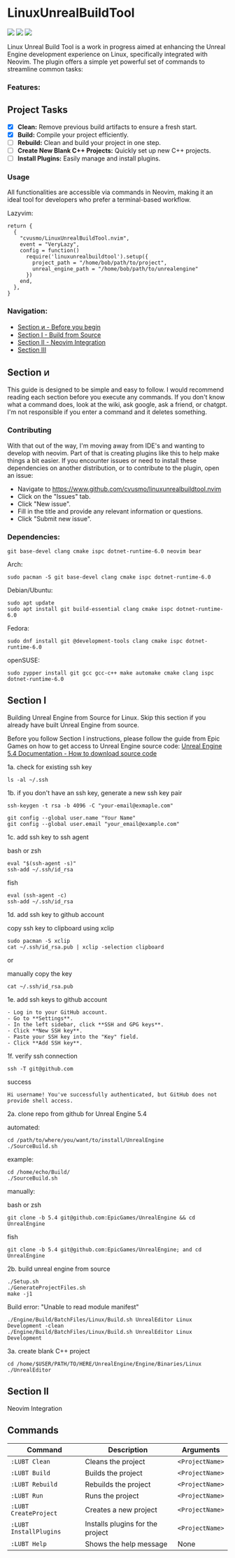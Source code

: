 # LinuxUnrealBuildTool

<a href="https://dotfyle.com/blacksheepcosmo/linuxunrealbuildtoolnvim-lua-linuxunrealbuildtool"><img src="https://dotfyle.com/blacksheepcosmo/linuxunrealbuildtoolnvim-lua-linuxunrealbuildtool/badges/plugins?style=flat" /></a>
<a href="https://dotfyle.com/blacksheepcosmo/linuxunrealbuildtoolnvim-lua-linuxunrealbuildtool"><img src="https://dotfyle.com/blacksheepcosmo/linuxunrealbuildtoolnvim-lua-linuxunrealbuildtool/badges/leaderkey?style=flat" /></a>
<a href="https://dotfyle.com/blacksheepcosmo/linuxunrealbuildtoolnvim-lua-linuxunrealbuildtool"><img src="https://dotfyle.com/blacksheepcosmo/linuxunrealbuildtoolnvim-lua-linuxunrealbuildtool/badges/plugin-manager?style=flat" /></a>

Linux Unreal Build Tool is a work in progress aimed at enhancing the Unreal Engine development experience on Linux, specifically integrated with Neovim. The plugin offers a simple yet powerful set of commands to streamline common tasks:

### Features:

## Project Tasks

- [x] **Clean:** Remove previous build artifacts to ensure a fresh start.
- [x] **Build:** Compile your project efficiently.
- [ ] **Rebuild:** Clean and build your project in one step.
- [ ] **Create New Blank C++ Projects:** Quickly set up new C++ projects.
- [ ] **Install Plugins:** Easily manage and install plugins.
### Usage

All functionalities are accessible via commands in Neovim, making it an ideal tool for developers who prefer a terminal-based workflow.

Lazyvim:
```
return {
  {
    "cvusmo/LinuxUnrealBuildTool.nvim",
    event = "VeryLazy",
    config = function()
      require('linuxunrealbuildtool').setup({
        project_path = "/home/bob/path/to/project",
        unreal_engine_path = "/home/bob/path/to/unrealengine"
      })
    end,
  },
}
```

### Navigation:

- [Section ᴎ - Before you begin](#section-ᴎ)
- [Section I - Build from Source](#section-i)
- [Section II - Neovim Integration](#section-ii)
- [Section III](#section-iii)

## Section ᴎ 

This guide is designed to be simple and easy to follow. I would recommend reading each section before you execute any commands. If you don't know what a command does, look at the wiki, ask google, ask a friend, or chatgpt. I'm not responsible if you enter a command and it deletes something. 

### Contributing

With that out of the way, I'm moving away from IDE's and wanting to develop with neovim. Part of that is creating plugins like this to help make things a bit easier. If you encounter issues or need to install these dependencies on another distribution, or to contribute to the plugin, open an issue:

- Navigate to https://www.github.com/cvusmo/linuxunrealbuildtool.nvim
- Click on the "Issues" tab.
- Click "New issue".
- Fill in the title and provide any relevant information or questions.
- Click "Submit new issue".

### Dependencies:

```
git base-devel clang cmake ispc dotnet-runtime-6.0 neovim bear
```

Arch:
```
sudo pacman -S git base-devel clang cmake ispc dotnet-runtime-6.0 
```

Debian/Ubuntu:
```
sudo apt update
sudo apt install git build-essential clang cmake ispc dotnet-runtime-6.0
```

Fedora:
```
sudo dnf install git @development-tools clang cmake ispc dotnet-runtime-6.0
```

openSUSE:
```
sudo zypper install git gcc gcc-c++ make automake cmake clang ispc dotnet-runtime-6.0
```

## Section I 
Building Unreal Engine from Source for Linux. 
Skip this section if you already have built Unreal Engine from source.

Before you follow Section I instructions, please follow the guide from Epic Games on how to get access to Unreal Engine source code:
[Unreal Engine 5.4 Documentation - How to download source code](https://dev.epicgames.com/documentation/en-us/unreal-engine/downloading-unreal-engine-source-code?application_version=5.4)

1a. check for existing ssh key
```
ls -al ~/.ssh
```

1b. if you don't have an ssh key, generate a new ssh key pair
```
ssh-keygen -t rsa -b 4096 -C "your-email@exmaple.com"
```

```
git config --global user.name "Your Name"
git config --global user.email "your_email@example.com"
```

1c. add ssh key to ssh agent

bash or zsh
```
eval "$(ssh-agent -s)"
ssh-add ~/.ssh/id_rsa
```

fish
```
eval (ssh-agent -c)
ssh-add ~/.ssh/id_rsa
```

1d. add ssh key to github account

copy ssh key to clipboard using xclip
```
sudo pacman -S xclip
cat ~/.ssh/id_rsa.pub | xclip -selection clipboard
```

or

manually copy the key

```
cat ~/.ssh/id_rsa.pub
```

1e. add ssh keys to github account

```
- Log in to your GitHub account.
- Go to **Settings**.
- In the left sidebar, click **SSH and GPG keys**.
- Click **New SSH key**.
- Paste your SSH key into the "Key" field.
- Click **Add SSH key**.
```

1f. verify ssh connection

```
ssh -T git@github.com
```

success 
```
Hi username! You've successfully authenticated, but GitHub does not provide shell access.
```

2a. clone repo from github for Unreal Engine 5.4

automated:

```
cd /path/to/where/you/want/to/install/UnrealEngine
./SourceBuild.sh
```

example:
```
cd /home/echo/Build/
./SourceBuild.sh
```

manually:

bash or zsh
```
git clone -b 5.4 git@github.com:EpicGames/UnrealEngine && cd UnrealEngine
```

fish
```
git clone -b 5.4 git@github.com:EpicGames/UnrealEngine; and cd UnrealEngine
```

2b. build unreal engine from source

```
./Setup.sh
./GenerateProjectFiles.sh
make -j1
```

Build error: "Unable to read module manifest" 
```
./Engine/Build/BatchFiles/Linux/Build.sh UnrealEditor Linux Development -clean
./Engine/Build/BatchFiles/Linux/Build.sh UnrealEditor Linux Development
```

3a. create blank C++ project

```
cd /home/$USER/PATH/TO/HERE/UnrealEngine/Engine/Binaries/Linux
./UnrealEditor
```
## Section II 
Neovim Integration

## Commands

| Command                | Description                      | Arguments       |
| ---------------------- | -------------------------------- | --------------- |
| `:LUBT Clean`          | Cleans the project               | `<ProjectName>` |
| `:LUBT Build`          | Builds the project               | `<ProjectName>` |
| `:LUBT Rebuild`        | Rebuilds the project             | `<ProjectName>` |
| `:LUBT Run`            | Runs the project                 | `<ProjectName>` |
| `:LUBT CreateProject`  | Creates a new project            | `<ProjectName>` |
| `:LUBT InstallPlugins` | Installs plugins for the project | `<ProjectName>` |
| `:LUBT Help`           | Shows the help message           | None            |

